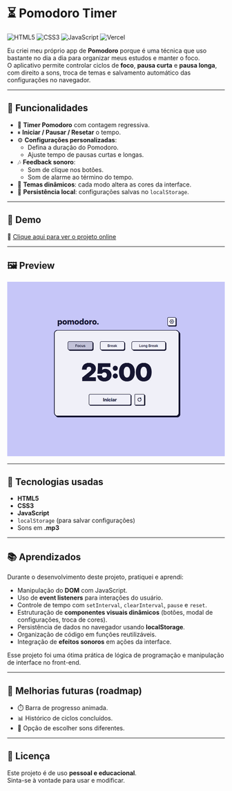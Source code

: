 # ⏳ Pomodoro Timer

![HTML5](https://img.shields.io/badge/HTML5-E34F26?style=for-the-badge&logo=html5&logoColor=fff)
![CSS3](https://img.shields.io/badge/CSS3-1572B6?style=for-the-badge&logo=css3&logoColor=fff)
![JavaScript](https://img.shields.io/badge/JavaScript-F7DF1E?style=for-the-badge&logo=javascript&logoColor=000)
![Vercel](https://img.shields.io/badge/Deploy-Vercel-000?style=for-the-badge&logo=vercel&logoColor=fff)

Eu criei meu próprio app de **Pomodoro** porque é uma técnica que uso bastante no dia a dia para organizar meus estudos e manter o foco.  
O aplicativo permite controlar ciclos de **foco**, **pausa curta** e **pausa longa**, com direito a sons, troca de temas e salvamento automático das configurações no navegador.

---

## 📌 Funcionalidades

- 🎯 **Timer Pomodoro** com contagem regressiva.  
- ⏸ **Iniciar / Pausar / Resetar** o tempo.  
- ⚙️ **Configurações personalizadas**:  
  - Defina a duração do Pomodoro.  
  - Ajuste tempo de pausas curtas e longas.  
- 🎶 **Feedback sonoro**:  
  - Som de clique nos botões.  
  - Som de alarme ao término do tempo.  
- 🎨 **Temas dinâmicos**: cada modo altera as cores da interface.  
- 💾 **Persistência local**: configurações salvas no `localStorage`.

---

## 🚀 Demo

🔗 [Clique aqui para ver o projeto online](https://pomodoro-app-pink-psi.vercel.app/)

---

## 🖼️ Preview

![Preview do projeto](./assets/images/preview.png)

---

## 🔧 Tecnologias usadas

- **HTML5**
- **CSS3**
- **JavaScript**
- `localStorage` (para salvar configurações)
- Sons em **.mp3**

---

## 📚 Aprendizados

Durante o desenvolvimento deste projeto, pratiquei e aprendi:

- Manipulação do **DOM** com JavaScript.  
- Uso de **event listeners** para interações do usuário.  
- Controle de tempo com `setInterval`, `clearInterval`, `pause` e `reset`.  
- Estruturação de **componentes visuais dinâmicos** (botões, modal de configurações, troca de cores).  
- Persistência de dados no navegador usando **localStorage**.  
- Organização de código em funções reutilizáveis.  
- Integração de **efeitos sonoros** em ações da interface.  

Esse projeto foi uma ótima prática de lógica de programação e manipulação de interface no front-end.  

---

## 📅 Melhorias futuras (roadmap)

- ⏱️ Barra de progresso animada.  
- 📊 Histórico de ciclos concluídos.  
- 🎵 Opção de escolher sons diferentes.    

---

## 📝 Licença

Este projeto é de uso **pessoal e educacional**.  
Sinta-se à vontade para usar e modificar.